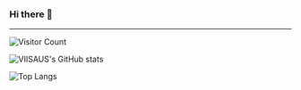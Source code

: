 <p align="center">


### Hi there 👋

---



![Visitor Count](https://profile-counter.glitch.me/JOviisaus/count.svg)

![VIISAUS's GitHub stats](https://github-readme-stats.vercel.app/api?username=JOviisaus&count_private=true&show_icons=true)

![Top Langs](https://github-readme-stats.vercel.app/api/top-langs/?username=JOviisaus&hide_progress=false&layout=donut-vertical)



